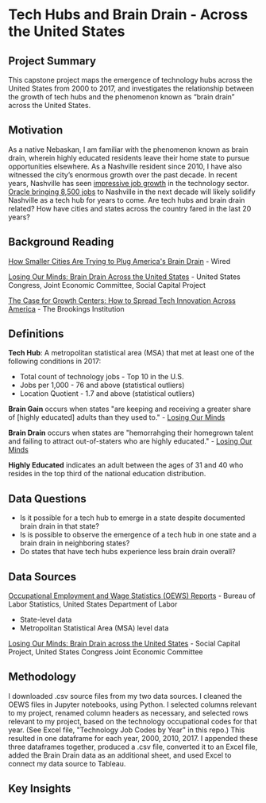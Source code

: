 # Tech Hubs and Brain Drain - Across the United States

## Project Summary
This capstone project maps the emergence of technology hubs across the United States from 2000 to 2017, and investigates the relationship between the growth of tech hubs and the phenomenon known as “brain drain” across the United States. 

## Motivation
As a native Nebaskan, I am familiar with the phenomenon known as brain drain, wherein highly educated residents leave their home state to pursue opportunities elsewhere. As a Nashville resident since 2010, I have also witnessed the city’s enormous growth over the past decade. In recent years, Nashville has seen [impressive job growth](https://mtsunews.com/state-of-middle-tennessee-tech-report-2020/) in the technology sector. [Oracle bringing 8,500 jobs](https://www.marketwatch.com/story/oracle-plans-1-2-billion-campus-in-nashville-creating-8-500-jobs-01618437488) to Nashville in the next decade will likely solidify Nashville as a tech hub for years to come. Are tech hubs and brain drain related? How have cities and states across the country fared in the last 20 years? 


## Background Reading

[How Smaller Cities Are Trying to Plug America's Brain Drain](https://www.wired.com/story/how-smaller-cities-trying-plug-brain-drain/) - Wired

[Losing Our Minds: Brain Drain Across the United States](https://www.jec.senate.gov/public/index.cfm/republicans/2019/4/losing-our-minds-brain-drain-across-the-united-states) - United States Congress, Joint Economic Committee, Social Capital Project

[The Case for Growth Centers: How to Spread Tech Innovation Across America](https://www.brookings.edu/research/growth-centers-how-to-spread-tech-innovation-across-america/) - The Brookings Institution


## Definitions
**Tech Hub**: A metropolitan statistical area (MSA) that met at least one of the following conditions in 2017:
* Total count of technology jobs  - Top 10 in the U.S.
* Jobs per 1,000 - 76 and above (statistical outliers)
* Location Quotient - 1.7 and above (statistical outliers)


**Brain Gain** occurs when states "are keeping and receiving a greater share of [highly educated] adults than they used to." - [Losing Our Minds](https://www.jec.senate.gov/public/index.cfm/republicans/2019/4/losing-our-minds-brain-drain-across-the-united-states)

**Brain Drain** occurs when states are "hemorrahging their homegrown talent and failing to attract out-of-staters who are highly educated." - [Losing Our Minds](https://www.jec.senate.gov/public/index.cfm/republicans/2019/4/losing-our-minds-brain-drain-across-the-united-states)

**Highly Educated** indicates an adult between the ages of 31 and 40 who resides in the top third of the national education distribution. 

## Data Questions
* Is it possible for a tech hub to emerge in a state despite documented brain drain in that state?
* Is is possible to observe the emergence of a tech hub in one state and a brain drain in neighboring states?
* Do states that have tech hubs experience less brain drain overall?


## Data Sources
[Occupational Employment and Wage Statistics (OEWS) Reports](https://www.bls.gov/oes/) - Bureau of Labor Statistics, United States Department of Labor
- State-level data
- Metropolitan Statistical Area (MSA) level data

[Losing Our Minds: Brain Drain across the United States](https://www.jec.senate.gov/public/index.cfm/republicans/2019/4/losing-our-minds-brain-drain-across-the-united-states) - Social Capital Project, United States Congress Joint Economic Committee  


## Methodology
I downloaded .csv source files from my two data sources. I cleaned the OEWS files in Jupyter notebooks, using Python. I selected columns relevant to my project, renamed column headers as necessary, and selected rows relevant to my project, based on the technology occupational codes for that year. (See Excel file, "Technology Job Codes by Year" in this repo.) This resulted in one dataframe for each year, 2000, 2010, 2017. I appended these three dataframes together, produced a .csv file, converted it to an Excel file, added the Brain Drain data as an additional sheet, and used Excel to connect my data source to Tableau.


## Key Insights